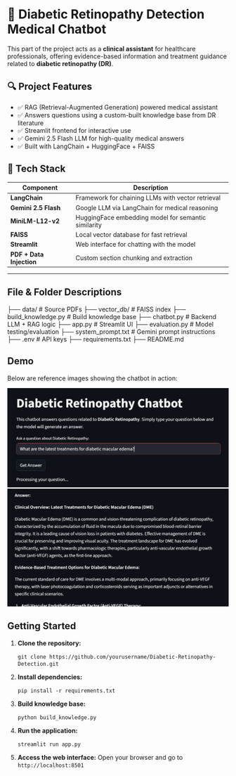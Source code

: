 # 🧠 Diabetic Retinopathy Detection Medical Chatbot 

This part of the project acts as a **clinical assistant** for healthcare professionals, offering evidence-based information and treatment guidance related to **diabetic retinopathy (DR)**.

## 🔍 Project Features

- ✅ RAG (Retrieval-Augmented Generation) powered medical assistant  
- ✅ Answers questions using a custom-built knowledge base from DR literature  
- ✅ Streamlit frontend for interactive use  
- ✅ Gemini 2.5 Flash LLM for high-quality medical answers  
- ✅ Built with LangChain + HuggingFace + FAISS

## 🧱 Tech Stack

| Component                   | Description                                             |
|----------------------------|---------------------------------------------------------|
| **LangChain**              | Framework for chaining LLMs with vector retrieval       |
| **Gemini 2.5 Flash**       | Google LLM via LangChain for medical reasoning          |
| **MiniLM-L12-v2**          | HuggingFace embedding model for semantic similarity     |
| **FAISS**                  | Local vector database for fast retrieval                |
| **Streamlit**              | Web interface for chatting with the model               |
| **PDF + Data Injection**   | Custom section chunking and extraction                  |
 
---

## File & Folder Descriptions

├── data/                    # Source PDFs
├── vector_db/              # FAISS index
├── build_knowledge.py      # Build knowledge base
├── chatbot.py              # Backend LLM + RAG logic
├── app.py                  # Streamlit UI
├── evaluation.py           # Model testing/evaluation
├── system_prompt.txt       # Gemini prompt instructions
├── .env                    # API keys
├── requirements.txt
├── README.md

## Demo

Below are reference images showing the chatbot in action:

![Chatbot Demo 1](images/1.PNG)
![Chatbot Demo 2](images/2.PNG)


## Getting Started

1. **Clone the repository:**
   ```
   git clone https://github.com/yourusername/Diabetic-Retinopathy-Detection.git
   ```
2. **Install dependencies:**
   ```
   pip install -r requirements.txt
   ```
2. **Build knowledge base:**
   ```
   python build_knowledge.py
   ```
4. **Run the application:**
   ```
   streamlit run app.py  
   ```
5. **Access the web interface:**
   Open your browser and go to `http://localhost:8501`

